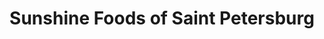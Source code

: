 ---
title: "Sunshine Foods of Saint Petersburg"
url: /saint-petersburg/sunshine-foods-of-saint-petersburg/
shop: convenience
---